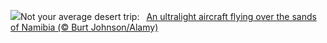 ![](https://www.bing.com/th?id=OHR.FlyoverNamibia_EN-US6033011196_UHD.jpg&w=1000)Not your average desert trip:&nbsp;&ensp;[An ultralight aircraft flying over the sands of Namibia (© Burt Johnson/Alamy)](https://www.bing.com/th?id=OHR.FlyoverNamibia_EN-US6033011196_UHD.jpg)
<br><br/>
